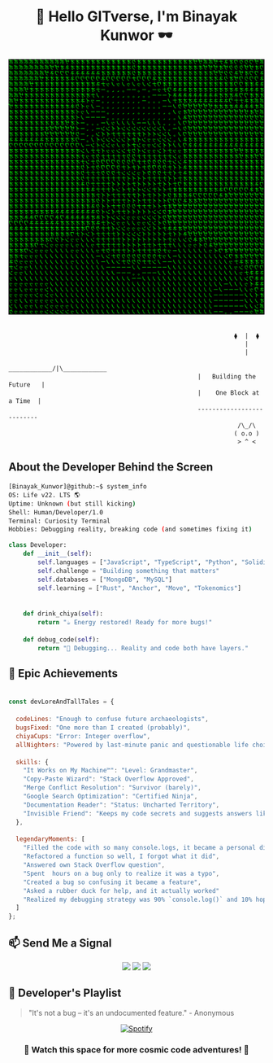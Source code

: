 <h1 align="center">
  👋 Hello GITverse, I'm Binayak Kunwor 🕶️
</h1>

<div align="center">
  
![Profile Picture](1730285626-27.34.66.159.png)

</div>

```ascii
    
                                                              ⧫  |  ⧫
                                                                 |     
                                                                 |
                                                    ____________/|\____________
                                                    |   Building the Future   |
                                                    |    One Block at a Time  |
                                                    --------------------------
                                                               /\_/\  
                                                              ( o.o ) 
                                                               > ^ <
```

## About the Developer Behind the Screen

```bash
[Binayak_Kunwor]@github:~$ system_info
OS: Life v22. LTS 🌎
Uptime: Unknown (but still kicking)
Shell: Human/Developer/1.0
Terminal: Curiosity Terminal
Hobbies: Debugging reality, breaking code (and sometimes fixing it)
```

```python
class Developer:
    def __init__(self):
        self.languages = ["JavaScript", "TypeScript", "Python", "Solidity"]
        self.challenge = "Building something that matters"
        self.databases = ["MongoDB", "MySQL"]
        self.learning = ["Rust", "Anchor", "Move", "Tokenomics"]

        
    def drink_chiya(self):
        return "☕ Energy restored! Ready for more bugs!"

    def debug_code(self):
        return "🐛 Debugging... Reality and code both have layers."
```

## 🌟 Epic Achievements

```javascript

const devLoreAndTallTales = {

  codeLines: "Enough to confuse future archaeologists",
  bugsFixed: "One more than I created (probably)",
  chiyaCups: "Error: Integer overflow",
  allNighters: "Powered by last-minute panic and questionable life choices",

  skills: {
    "It Works on My Machine™": "Level: Grandmaster",
    "Copy-Paste Wizard": "Stack Overflow Approved",
    "Merge Conflict Resolution": "Survivor (barely)",
    "Google Search Optimization": "Certified Ninja",
    "Documentation Reader": "Status: Uncharted Territory",
    "Invisible Friend": "Keeps my code secrets and suggests answers like magic"
  },

  legendaryMoments: [
    "Filled the code with so many console.logs, it became a personal diary",
    "Refactored a function so well, I forgot what it did",
    "Answered own Stack Overflow question",
    "Spent  hours on a bug only to realize it was a typo",
    "Created a bug so confusing it became a feature",
    "Asked a rubber duck for help, and it actually worked"
    "Realized my debugging strategy was 90% `console.log()` and 10% hope"
  ]
};

```

## 📫 Send Me a Signal

<div align="center">
  
[![](https://img.shields.io/badge/LinkedIn-Connect-blue?style=flat-square&logo=linkedin)](https://www.linkedin.com/in/binayakkunwor/)
[![](https://img.shields.io/badge/Twitter-Follow-blue?style=flat-square&logo=twitter)](https://x.com/binayakunwor)
[![](https://img.shields.io/badge/Portfolio-Visit-success?style=flat-square&logo=google-chrome)](https://kunworbinayak.com.np/)

</div>

## 🎵 Developer's Playlist

> "It's not a bug – it's an undocumented feature." - Anonymous

<div align="center">

[![Spotify](https://img.shields.io/badge/Spotify-Playing-success?style=flat-square&logo=spotify)](https://www.youtube.com/watch?v=dQw4w9WgXcQ)

</div>

<h3 align="center">🚀 Watch this space for more cosmic code adventures! 🚀</h3>
